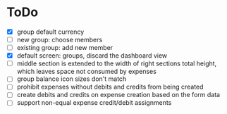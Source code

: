 # ToDo

- [x] group default currency
- [ ] new group: choose members
- [ ] existing group: add new member
- [x] default screen: groups, discard the dashboard view
- [ ] middle section is extended to the width of right sections total height,
      which leaves space not consumed by expenses
- [ ] group balance icon sizes don't match
- [ ] prohibit expenses without debits and credits from being created
- [ ] create debits and credits on expense creation based on the form data
- [ ] support non-equal expense credit/debit assignments
